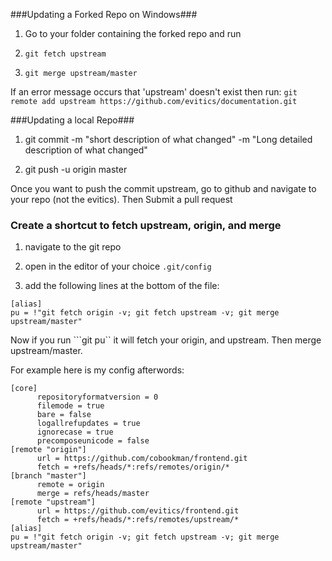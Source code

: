 ###Updating a Forked Repo on Windows###
  
  1) Go to your folder containing the forked repo and run
  
  2) ```git fetch upstream```
  
  3) ```git merge upstream/master```
  
  If an error message occurs that 'upstream' doesn't exist then run: 
  ```git remote add upstream https://github.com/evitics/documentation.git```
  
###Updating a local Repo###
 
  1) git commit -m "short description of what changed" -m "Long detailed description of what changed"
 
  2) git push -u origin master

Once you want to push the commit upstream, go to github and navigate to your repo (not the evitics). 
Then Submit a pull request


### Create a shortcut to fetch upstream, origin, and merge ###

  1) navigate to the git repo
  
  2) open in the editor of your choice ```.git/config```
  
  3) add the following lines at the bottom of the file:
  
  ```
  [alias]
  pu = !"git fetch origin -v; git fetch upstream -v; git merge upstream/master"
  ```
  
  Now if you run ```git pu`` it will fetch your origin, and upstream.  Then merge upstream/master.
  
  
  For example here is my config afterwords:
  
  ```
  [core]
        repositoryformatversion = 0
        filemode = true
        bare = false
        logallrefupdates = true
        ignorecase = true
        precomposeunicode = false
[remote "origin"]
        url = https://github.com/cobookman/frontend.git
        fetch = +refs/heads/*:refs/remotes/origin/*
[branch "master"]
        remote = origin
        merge = refs/heads/master
[remote "upstream"]
        url = https://github.com/evitics/frontend.git
        fetch = +refs/heads/*:refs/remotes/upstream/*
[alias]
  pu = !"git fetch origin -v; git fetch upstream -v; git merge upstream/master"
  ``` 
  

